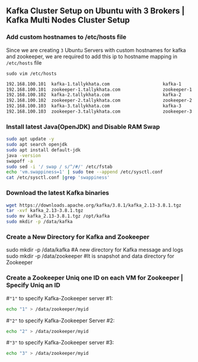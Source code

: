 ## Kafka Cluster Setup on Ubuntu with 3 Brokers | Kafka Multi Nodes Cluster Setup




### Add custom hostnames to /etc/hosts file
Since we are creating `3` Ubuntu Servers with custom hostnames for kafka and zookeeper, we are required to add this ip to hostname mapping in `/etc/hosts` file

`sudo vim /etc/hosts`

```sh
192.168.100.101  kafka-1.tallykhata.com                    kafka-1
192.168.100.101  zookeeper-1.tallykhata.com                zookeeper-1
192.168.100.102  kafka-2.tallykhata.com                    kafka-2
192.168.100.102  zookeeper-2.tallykhata.com                zookeeper-2
192.168.100.103  kafka-3.tallykhata.com                    kafka-3
192.168.100.103  zookeeper-3.tallykhata.com                zookeeper-3
```


### Install latest Java(OpenJDK) and Disable RAM Swap

```sh
sudo apt update -y
sudo apt search openjdk
sudo apt install default-jdk
java -version
swapoff -a
sudo sed -i '/ swap / s/^/#/' /etc/fstab
echo 'vm.swappiness=1' | sudo tee --append /etc/sysctl.conf
cat /etc/sysctl.conf |grep 'swappiness'                                       #Output "vm.swappiness=1"
```


### Download the latest Kafka binaries

```sh
wget https://downloads.apache.org/kafka/3.8.1/kafka_2.13-3.8.1.tgz
tar -xvf kafka_2.13-3.8.1.tgz
sudo mv kafka_2.13-3.8.1.tgz /opt/kafka
sudo mkdir -p /data/kafka                                                     #create folder to store data
```

### Create a New Directory for Kafka and Zookeeper

sudo mkdir -p /data/kafka                                                     #A new directory for Kafka message and logs
sudo mkdir -p /data/zookeeper                                                 #It is snapshot and data directory for Zookeeper


### Create a Zookeeper Uniq one ID on each VM for Zookeeper | Specify Uniq an ID

#`"1"` to specify Kafka-Zookeeper server #1:
```sh
echo "1" > /data/zookeeper/myid                                                                
```

#`"2"` to specify Kafka-Zookeeper Server #2:
```sh
echo "2" > /data/zookeeper/myid                                                                
```

#`"3"` to specify Kafka-Zookeeper server #3:
```sh
echo "3" > /data/zookeeper/myid                                                                
```




